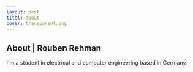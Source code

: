 ```yaml
---
layout: post
titel: about
cover: transparent.png
---
```


## About | Rouben Rehman
I'm a student in electrical and computer engineering based in Germany.
